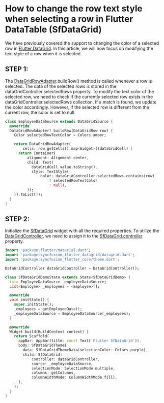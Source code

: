 # How to change the row text style when selecting a row in Flutter DataTable (SfDataGrid)

We have previously covered the support to changing the color of a selected row in [Flutter DataGrid](https://www.syncfusion.com/flutter-widgets/flutter-datagrid). In this article, we will now focus on modifying the text style of a row when it is selected.

## STEP 1:
The [DataGridRowAdapter](https://pub.dev/documentation/syncfusion_flutter_datagrid/latest/datagrid/DataGridRowAdapter-class.html).buildRow() method is called whenever a row is selected. The data of the selected rows is stored in the dataGridController.selectedRows property. To modify the text color of the selected row, we need to check if the currently selected row exists in the dataGridController.selectedRows collection. If a match is found, we update the color accordingly. However, if the selected row is different from the current row, the color is set to null.

```dart
class EmployeeDataSource extends DataGridSource {
  @override
  DataGridRowAdapter? buildRow(DataGridRow row) {
    Color selectedRowTextColor = Colors.amber;

    return DataGridRowAdapter(
        cells: row.getCells().map<Widget>((dataGridCell) {
      return Container(
          alignment: Alignment.center,
          child: Text(
            dataGridCell.value.toString(),
            style: TextStyle(
                color: dataGridController.selectedRows.contains(row)
                    ? selectedRowTextColor
                    : null),
          ));
    }).toList());
  }
}

```
## STEP 2:
Initialize the [SfDataGrid](https://pub.dev/documentation/syncfusion_flutter_datagrid/latest/datagrid/SfDataGrid-class.html) widget with all the required properties. To utilize the [DataGridController](https://pub.dev/documentation/syncfusion_flutter_datagrid/latest/datagrid/DataGridController-class.html), we need to assign it to the [SfDataGrid.controller](https://pub.dev/documentation/syncfusion_flutter_datagrid/latest/datagrid/SfDataGrid/controller.html) property.

```dart
import 'package:flutter/material.dart';
import 'package:syncfusion_flutter_datagrid/datagrid.dart';
import 'package:syncfusion_flutter_core/theme.dart';

DataGridController dataGridController = DataGridController();

class SfDataGridDemoState extends State<SfDataGridDemo> {
  late EmployeeDataSource _employeeDataSource;
  List<Employee> _employees = <Employee>[];

  @override
  void initState() {
    super.initState();
    _employees = getEmployeeData();
    _employeeDataSource = EmployeeDataSource(_employees);
  }

  @override
  Widget build(BuildContext context) {
    return Scaffold(
      appBar: AppBar(title: const Text('Flutter SfDataGrid')),
      body: SfDataGridTheme(
        data: SfDataGridThemeData(selectionColor: Colors.purple),
        child: SfDataGrid(
            controller: dataGridController,
            source: _employeeDataSource,
            selectionMode: SelectionMode.multiple,
            columns: getColumns,
            columnWidthMode: ColumnWidthMode.fill),
      ),
    );
  }
}

```